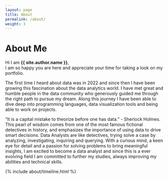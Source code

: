 ```yaml
---
layout: page
title: About
permalink: /about/
weight: 3
---
```


# **About Me**

Hi I am **{{ site.author.name }}**,<br>
I am so happy you are here and appreciate your time for taking a look on my portfolio.

The first time I heard about data was in 2022 and since then I have been growing this fascination about the data analytics world. I have met great and humble people in the data community who generously guided me through the right path to pursue my dream. Along this journey I have been able to dive deep into programming languages, data visualization tools and being able to work on projects. 

“It is a capital mistake to theorize before one has data.” - Sherlock Holmes. This pearl of wisdom comes from one of the most famous fictional detectives in history, and emphasizes the importance of using data to drive smart decisions. 
Data Analysts are like detectives, trying solve a case by analyzing, investigating, inquiring and querying. With a curious mind, a keen eye for detail and a passion for solving problems to bring meaningful insights, I am excited to become a data analyst and since this is a ever evolving field I am committed to further my studies, always improving my abilities and technical skills.

<div class="row">
{% include about/timeline.html %}
</div>
